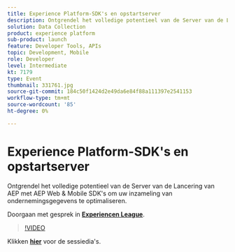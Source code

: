 ```yaml
---
title: Experience Platform-SDK's en opstartserver
description: Ontgrendel het volledige potentieel van de Server van de Lancering van AEP met AEP Web & Mobile SDK's om uw inzameling van ondernemingsgegevens te optimaliseren. Deze sessie is afgeleverd als onderdeel van de Adobe Developers Live Content-gebeurtenis.
solution: Data Collection
product: experience platform
sub-product: launch
feature: Developer Tools, APIs
topic: Development, Mobile
role: Developer
level: Intermediate
kt: 7179
type: Event
thumbnail: 331761.jpg
source-git-commit: 184c50f1424d2e49da6e84f88a111397e2541153
workflow-type: tm+mt
source-wordcount: '85'
ht-degree: 0%

---
```



# Experience Platform-SDK&#39;s en opstartserver

Ontgrendel het volledige potentieel van de Server van de Lancering van AEP met AEP Web &amp; Mobile SDK&#39;s om uw inzameling van ondernemingsgegevens te optimaliseren.

Doorgaan met gesprek in **[Experiencen League](http://adobe.ly/36Yd3v6)**.

>[!VIDEO](https://video.tv.adobe.com/v/331761/?quality=12&learn=on&hidetitle=true)

Klikken **[hier](/help/adobe-developers-live/assets/experience-platform-sdk-launch.pdf)** voor de sessiedia&#39;s.
